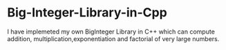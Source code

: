 # Big-Integer-Library-in-Cpp
I have implemeted my own BigInteger Library in C++ which can compute addition, multiplication,exponentiation and factorial of very large numbers.
